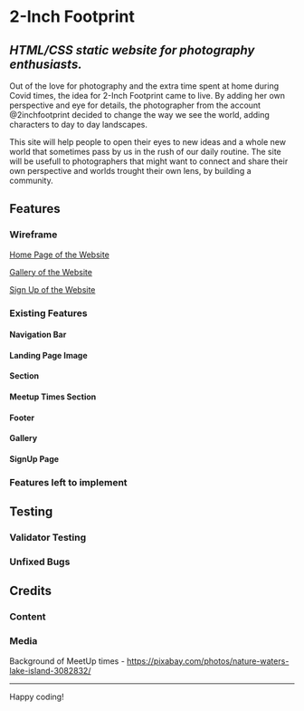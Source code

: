 # 2-Inch Footprint

## *HTML/CSS static website for photography enthusiasts.*

Out of the love for photography and the extra time spent at home during Covid times, the idea for 2-Inch Footprint came to live. By adding her own perspective and eye for details, the photographer from the account @2inchfootprint decided to change the way we see the world, adding characters to day to day landscapes.

This site will help people to open their eyes to new ideas and a whole new world that sometimes pass by us in the rush of our daily routine. The site will be usefull to photographers that might want to connect and share their own perspective and worlds trought their own lens, by building a community.

## Features
### Wireframe
[Home Page of the Website](https://github.com/fabiocmad/portfolio_project_1-2_inch_footprint/blob/main/assets/images/home-page.png)

[Gallery of the Website](https://github.com/fabiocmad/portfolio_project_1-2_inch_footprint/blob/main/assets/images/gallery.png)

[Sign Up of the Website](https://github.com/fabiocmad/portfolio_project_1-2_inch_footprint/blob/main/assets/images/sign-up.png)

### Existing Features
#### Navigation Bar
#### Landing Page Image
#### Section
#### Meetup Times Section
#### Footer
#### Gallery
#### SignUp Page
### Features left to implement

## Testing
### Validator Testing
### Unfixed Bugs

## Credits
### Content
### Media
Background of MeetUp times - https://pixabay.com/photos/nature-waters-lake-island-3082832/


---

Happy coding!
